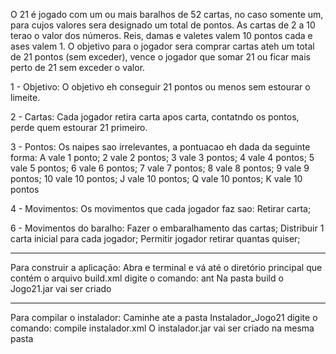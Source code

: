 ﻿﻿O 21 é jogado com um ou mais baralhos de 52 cartas, no caso somente um, para cujos valores sera designado um total de pontos. As cartas de 2 a 10 terao o valor dos números. Reis, damas e valetes valem 10 pontos cada e ases valem 1. O objetivo para o jogador sera comprar cartas ateh um total de 21 pontos (sem exceder), vence o jogador que somar 21 ou ficar mais perto de 21 sem exceder o valor.

1 - Objetivo: O objetivo eh conseguir 21 pontos ou menos sem estourar o limeite.

2 - Cartas: Cada jogador retira carta apos carta, contatndo os pontos, perde quem estourar 21 primeiro.

3 - Pontos: Os naipes sao irrelevantes,  a pontuacao eh dada da seguinte forma:
A vale 1 ponto;
2 vale 2 pontos;
3 vale 3 pontos;
4 vale 4 pontos;
5 vale 5 pontos;
6 vale 6 pontos;
7 vale 7 pontos;
8 vale 8 pontos;
9 vale 9 pontos;
10 vale 10 pontos;
J vale 10 pontos;
Q vale 10 pontos;
K vale 10 pontos

4 - Movimentos: Os movimentos que cada jogador faz sao:
Retirar carta;

6 - Movimentos do baralho: 
Fazer o embaralhamento das cartas;
Distribuir 1 carta inicial para cada jogador;
Permitir jogador retirar quantas quiser;

----------------------------------------------------

Para construir a aplicação:
Abra e terminal e vá até o diretório principal que contém o arquivo build.xml
digite o comando: ant
Na pasta build o Jogo21.jar vai ser criado

----------------------------------------------------

Para compilar o instalador:
Caminhe ate a pasta Instalador_Jogo21
digite o comando: compile instalador.xml
O instalador.jar vai ser criado na mesma pasta

